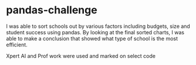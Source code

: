 # pandas-challenge
I was able to sort schools out by various factors including budgets, size and student success using pandas. By looking at the final sorted charts, I was able to make a conclusion that showed what type of school is the most efficient. 

 Xpert AI and Prof work were used and marked on select code
